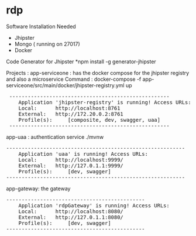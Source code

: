 # rdp


Software Installation Needed
* Jhipster 
* Mongo ( running on 27017)
* Docker

Code Generator for Jhipster
*npm install -g generator-jhipster


Projects : 
 app-serviceone : has the docker compose for the jhipster registry and also a microservice
 Command :        docker-compose -f app-serviceone/src/main/docker/jhipster-registry.yml  up
<pre>
 ----------------------------------------------------
 	Application 'jhipster-registry' is running! Access URLs:
 	Local: 		http://localhost:8761
 	External: 	http://172.20.0.2:8761
 	Profile(s): 	[composite, dev, swagger, uaa]
 ----------------------------------------------------
</pre>

app-uaa : authentication service 
./mvnw
<pre>
----------------------------------------------------------
	Application 'uaa' is running! Access URLs:
	Local: 		http://localhost:9999/
	External: 	http://127.0.1.1:9999/
	Profile(s): 	[dev, swagger]
----------------------------------------------------------
</pre>

app-gateway:     the gateway 
<pre>
---------------------------------------------
	Application 'rdpGateway' is running! Access URLs:
	Local: 		http://localhost:8080/
	External: 	http://127.0.1.1:8080/
	Profile(s): 	[dev, swagger]
---------------------------------------------
</pre>
